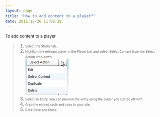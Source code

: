 ```yaml
---
layout: page
title: "How to add content to a player?"
date: 2011-12-26 11:08:28
---
```


<p class="mce-procedure">
  <span style="font-size: small;">To add content to a player</span>
</p>

> 1.  <span style="font-size: 10px;">Select the Studio tab.</span>
> 2.  <span style="font-size: 10px;">Highlight the relevant player in the Player List and select Select Content from the Select Action drop down.<br /><img src="../../assets/136.img">
> 3.  <span style="font-size: 10px;">Select an Entry. You can preview the entry using the player you started off with.</span>
> 4.  <span style="font-size: 10px;">Grab the embed code and copy to your site.</span>
> 5.  <span style="font-size: 10px;">Click Save and Close.</span>

 